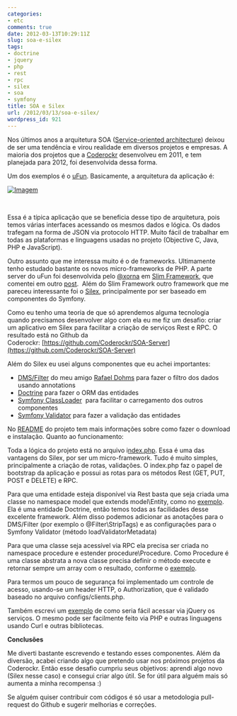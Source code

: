 ```yaml
---
categories:
- etc
comments: true
date: 2012-03-13T10:29:11Z
slug: soa-e-silex
tags:
- doctrine
- jquery
- php
- rest
- rpc
- silex
- soa
- symfony
title: SOA e Silex
url: /2012/03/13/soa-e-silex/
wordpress_id: 921
---
```


Nos últimos anos a arquitetura SOA ([Service-oriented architecture](http://en.wikipedia.org/wiki/Service-oriented_architecture?utm_source=twitterfeed&utm_medium=twitter)) deixou de ser uma tendência e virou realidade em diversos projetos e empresas. A maioria dos projetos que a [Coderockr](http://www.coderockr.com) desenvolveu em 2011, e tem planejada para 2012, foi desenvolvida dessa forma.

Um dos exemplos é o [uFun](http://ufun.coderockr.com/). Basicamente, a arquitetura da aplicação é:

[![Imagem](/images/posts/captura-de-tela-2012-03-13-c3a0s-09-57-10_426.png)](/images/posts/captura-de-tela-2012-03-13-c3a0s-09-57-10.png)

 

Essa é a típica aplicação que se beneficia desse tipo de arquitetura, pois temos várias interfaces acessando os mesmos dados e lógica. Os dados trafegam na forma de JSON via protocolo HTTP. Muito fácil de trabalhar em todas as plataformas e linguagens usadas no projeto (Objective C, Java, PHP e JavaScript).

Outro assunto que me interessa muito é o de frameworks. Ultimamente tenho estudado bastante os novos micro-frameworks de PHP. A parte server do uFun foi desenvolvida pelo [@xorna](http://twitter.com/xorna) em [Slim Framework](http://www.slimframework.com/), que comentei em outro [post](/blog/2011/11/29/slim-framework/).  Além do Slim Framework outro framework que me pareceu interessante foi o [Silex](http://silex.sensiolabs.org/), principalmente por ser baseado em componentes do Symfony. 

Como eu tenho uma teoria de que só aprendemos alguma tecnologia quando precisamos desenvolver algo com ela eu me fiz um desafio: criar um aplicativo em Silex para facilitar a criação de serviços Rest e RPC. O resultado está no Github da Coderockr: [https://github.com/Coderockr/SOA-Server](https://github.com/Coderockr/SOA-Server)

Além do Silex eu usei alguns componentes que eu achei importantes:

  * [DMS/Filter](https://github.com/rdohms/DMS-Filter) do meu amigo [Rafael Dohms](http://twitter.com/rdohms) para fazer o filtro dos dados usando annotations
  * [Doctrine](http://www.doctrine-project.org/) para fazer o ORM das entidades
  * [Symfony ClassLoader](https://github.com/symfony/ClassLoader)  para facilitar o carregamento dos outros componentes
  * [Symfony Validator](https://github.com/symfony/Validator.git) para fazer a validação das entidades

No [README](https://github.com/Coderockr/SOA-Server/blob/master/README.md) do projeto tem mais informações sobre como fazer o download e instalação. Quanto ao funcionamento:

Toda a lógica do projeto está no arquivo i[ndex.php](https://github.com/Coderockr/SOA-Server/blob/master/index.php). Essa é uma das vantagens do Silex, por ser um micro-framework. Tudo é muito simples, principalmente a criação de rotas, validações. O index.php faz o papel de bootstrap da aplicação e possui as rotas para os métodos Rest (GET, PUT, POST e DELETE) e RPC.

Para que uma entidade esteja disponível via Rest basta que seja criada uma classe no namespace model que extends model\Entity, como no [exemplo](//github.com/Coderockr/SOA-Server/blob/master/model/User.php). Ela é uma entidade Doctrine, então temos todas as facilidades desse excelente framework. Além disso podemos adicionar as anotações para o DMS/Filter (por exemplo o @Filter\StripTags) e as configurações para o Symfony Validator (método loadValidatorMetadata)

Para que uma classe seja acessível via RPC ela precisa ser criada no namespace procedure e estender procedure\Procedure. Como Procedure é uma classe abstrata a nova classe precisa definir o método execute e retornar sempre um array com o resultado, conforme o [exemplo](https://github.com/Coderockr/SOA-Server/blob/master/procedure/Login.php).

Para termos um pouco de segurança foi implementado um controle de acesso, usando-se um header HTTP, o Authorization, que é validado baseado no arquivo configs/clients.php.

Também escrevi um [exemplo](https://github.com/Coderockr/SOA-Server/blob/master/sample.html) de como seria fácil acessar via jQuery os serviços. O mesmo pode ser facilmente feito via PHP e outras linguagens usando Curl e outras bibliotecas.

**Conclusões**

Me diverti bastante escrevendo e testando esses componentes. Além da diversão, acabei criando algo que pretendo usar nos próximos projetos da Coderockr. Então esse desafio cumpriu seus objetivos: aprendi algo novo (Silex nesse caso) e consegui criar algo útil. Se for útil para alguém mais só aumenta a minha recompensa :)

Se alguém quiser contribuir com códigos é só usar a metodologia pull-request do Github e sugerir melhorias e correções.
